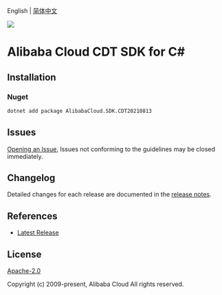 English | [简体中文](README-CN.md)

![](https://aliyunsdk-pages.alicdn.com/icons/AlibabaCloud.svg)

# Alibaba Cloud CDT SDK for C#

## Installation

### Nuget

```bash
dotnet add package AlibabaCloud.SDK.CDT20210813
```

## Issues

[Opening an Issue](https://github.com/aliyun/alibabacloud-csharp-sdk/issues/new), Issues not conforming to the guidelines may be closed immediately.

## Changelog

Detailed changes for each release are documented in the [release notes](./ChangeLog.md).

## References

* [Latest Release](https://github.com/aliyun/alibabacloud-csharp-sdk/)

## License

[Apache-2.0](http://www.apache.org/licenses/LICENSE-2.0)

Copyright (c) 2009-present, Alibaba Cloud All rights reserved.
